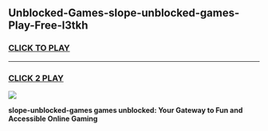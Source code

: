 
## Unblocked-Games-slope-unblocked-games-Play-Free-l3tkh
<h3>
<a href="https://premium76.site?title=slope-unblocked-games&ref=18A1">CLICK TO PLAY</a></h3>
<hr>

<h3>
<a href="https://premium76.site?title=slope-unblocked-games&ref=18A1">CLICK 2 PLAY</a>
  
</h3>

<a href="https://premium76.site?title=slope-unblocked-games&ref=18A1"><img src="https://clearcache.store/games.png"></a>


**slope-unblocked-games games unblocked: Your Gateway to Fun and Accessible Online Gaming**
